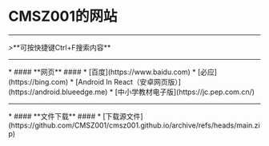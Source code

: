 <h1 class="center">CMSZ001的网站</h1>
<hr>
>**可按快捷键Ctrl+F搜索内容**
<hr>
* #### **网页** ####
	* [百度](https://www.baidu.com)
	* [必应](https://bing.com)
	* [Android In React（安卓网页版）](https://android.blueedge.me)
	* [中小学教材电子版](https://jc.pep.com.cn/)
<hr>
* #### **文件下载** ####
	* [下载源文件](https://github.com/CMSZ001/cmsz001.github.io/archive/refs/heads/main.zip)
